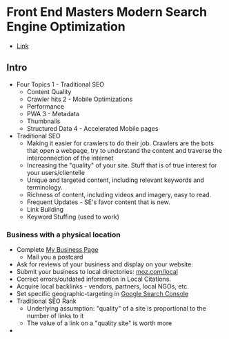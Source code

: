 # Front End Masters Modern Search Engine Optimization
- [Link](https://frontendmasters.com/courses/modern-seo/introduction/)

## Intro
- Four Topics
  1 - Traditional SEO
    - Content Quality
    - Crawler hits
  2 - Mobile Optimizations
    - Performance
    - PWA
  3 - Metadata
    - Thumbnails
    - Structured Data
  4 - Accelerated Mobile pages
- Traditional SEO
  - Making it easier for crawlers to do their job. Crawlers are the bots that open a webpage, try to
  understand the content and traverse the interconnection of the internet
  - Increasing the "quality" of your site. Stuff that is of true interest for your users/clientelle
  - Unique and targeted content, including relevant keywords and terminology. 
  - Richness of content, including videos and imagery, easy to read.
  - Frequent Updates - SE's favor content that is new.
  - Link Building
  - Keyword Stuffing (used to work)
  
### Business with a physical location
  - Complete [My Business Page](https://www.google.com/business/)
    - Mail you a postcard
  - Ask for reviews of your business and display on your website.
  - Submit your business to local directories: [moz.com/local](https://moz.com/local)
  - Correct errors/outdated information in Local Citations.
  - Acquire local backlinks - vendors, partners, local NGOs, etc.
  - Set specific geographic-targeting in [Google Search Console](https://www.google.com/webmasters/tools/home?hl=en)
  - Traditional SEO Rank
    - Underlying assumption: "quality" of a site is proportional to the number of links to it
    - The value of a link on a "quality site" is worth more
  - 